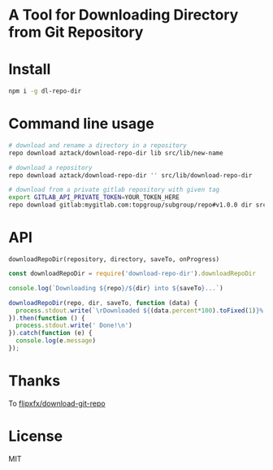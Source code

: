 # A Tool for Downloading Directory from Git Repository

# Install

```bash
npm i -g dl-repo-dir
```

# Command line usage

```bash
# download and rename a directory in a repository
repo download aztack/download-repo-dir lib src/lib/new-name

# download a repository
repo download aztack/download-repo-dir '' src/lib/download-repo-dir

# download from a private gitlab repository with given tag
export GITLAB_API_PRIVATE_TOKEN=YOUR_TOKEN_HERE
repo download gitlab:mygitlab.com:topgroup/subgroup/repo#v1.0.0 dir src/lib/new-name
```

# API

`downloadRepoDir(repository, directory, saveTo, onProgress)`

```js
const downloadRepoDir = require('download-repo-dir').downloadRepoDir

console.log(`Downloading ${repo}/${dir} into ${saveTo}...`)

downloadRepoDir(repo, dir, saveTo, function (data) {
  process.stdout.write(`\rDownloaded ${(data.percent*100).toFixed(1)}%  `)
}).then(function () {
  process.stdout.write(' Done!\n')
}).catch(function (e) {
  console.log(e.message)
});
```

# Thanks

To [flipxfx/download-git-repo](https://github.com/flipxfx/download-git-repo)

# License

MIT
